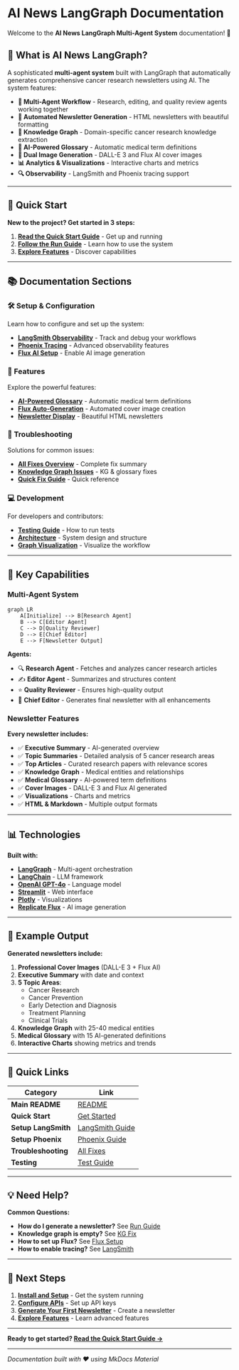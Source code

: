 # AI News LangGraph Documentation

Welcome to the **AI News LangGraph Multi-Agent System** documentation! 🔬

## 🎯 What is AI News LangGraph?

A sophisticated **multi-agent system** built with LangGraph that automatically generates comprehensive cancer research newsletters using AI. The system features:

- **🤖 Multi-Agent Workflow** - Research, editing, and quality review agents working together
- **📰 Automated Newsletter Generation** - HTML newsletters with beautiful formatting
- **🧠 Knowledge Graph** - Domain-specific cancer research knowledge extraction
- **📖 AI-Powered Glossary** - Automatic medical term definitions
- **🎨 Dual Image Generation** - DALL-E 3 and Flux AI cover images
- **📊 Analytics & Visualizations** - Interactive charts and metrics
- **🔍 Observability** - LangSmith and Phoenix tracing support

---

## 🚀 Quick Start

**New to the project? Get started in 3 steps:**

1. **[Read the Quick Start Guide](QUICK_START.md)** - Get up and running
2. **[Follow the Run Guide](RUN_GUIDE.md)** - Learn how to use the system
3. **[Explore Features](features/AI_GLOSSARY_ENHANCEMENT.md)** - Discover capabilities

---

## 📚 Documentation Sections

### 🛠️ Setup & Configuration

Learn how to configure and set up the system:

- **[LangSmith Observability](setup/LANGSMITH_QUICK_START.md)** - Track and debug your workflows
- **[Phoenix Tracing](setup/PHOENIX_OBSERVABILITY.md)** - Advanced observability features
- **[Flux AI Setup](setup/QUICK_FLUX_SETUP.md)** - Enable AI image generation

### 🎨 Features

Explore the powerful features:

- **[AI-Powered Glossary](features/AI_GLOSSARY_ENHANCEMENT.md)** - Automatic medical term definitions
- **[Flux Auto-Generation](features/FLUX_AUTO_GENERATION.md)** - Automated cover image creation
- **[Newsletter Display](features/NEWSLETTER_DISPLAY_COMPLETE.md)** - Beautiful HTML newsletters

### 🔧 Troubleshooting

Solutions for common issues:

- **[All Fixes Overview](troubleshooting/ALL_ERRORS_FIXED_TODAY.md)** - Complete fix summary
- **[Knowledge Graph Issues](troubleshooting/README_KG_GLOSSARY_FIX.md)** - KG & glossary fixes
- **[Quick Fix Guide](troubleshooting/QUICK_FIX_GUIDE.md)** - Quick reference

### 💻 Development

For developers and contributors:

- **[Testing Guide](TESTING_GUIDE.md)** - How to run tests
- **[Architecture](ARCHITECTURE.md)** - System design and structure
- **[Graph Visualization](GRAPH_VISUALIZATION.md)** - Visualize the workflow

---

## 🎯 Key Capabilities

### Multi-Agent System

```mermaid
graph LR
    A[Initialize] --> B[Research Agent]
    B --> C[Editor Agent]
    C --> D[Quality Reviewer]
    D --> E[Chief Editor]
    E --> F[Newsletter Output]
```

**Agents:**
- 🔍 **Research Agent** - Fetches and analyzes cancer research articles
- ✍️ **Editor Agent** - Summarizes and structures content
- ⭐ **Quality Reviewer** - Ensures high-quality output
- 📝 **Chief Editor** - Generates final newsletter with all enhancements

### Newsletter Features

**Every newsletter includes:**

- ✅ **Executive Summary** - AI-generated overview
- ✅ **Topic Summaries** - Detailed analysis of 5 cancer research areas
- ✅ **Top Articles** - Curated research papers with relevance scores
- ✅ **Knowledge Graph** - Medical entities and relationships
- ✅ **Medical Glossary** - AI-powered term definitions
- ✅ **Cover Images** - DALL-E 3 and Flux AI generated
- ✅ **Visualizations** - Charts and metrics
- ✅ **HTML & Markdown** - Multiple output formats

---

## 📊 Technologies

**Built with:**

- **[LangGraph](https://github.com/langchain-ai/langgraph)** - Multi-agent orchestration
- **[LangChain](https://python.langchain.com/)** - LLM framework
- **[OpenAI GPT-4o](https://openai.com/)** - Language model
- **[Streamlit](https://streamlit.io/)** - Web interface
- **[Plotly](https://plotly.com/)** - Visualizations
- **[Replicate Flux](https://replicate.com/)** - AI image generation

---

## 🎨 Example Output

**Generated newsletters include:**

1. **Professional Cover Images** (DALL-E 3 + Flux AI)
2. **Executive Summary** with date and context
3. **5 Topic Areas**:
   - Cancer Research
   - Cancer Prevention
   - Early Detection and Diagnosis
   - Treatment Planning
   - Clinical Trials
4. **Knowledge Graph** with 25-40 medical entities
5. **Medical Glossary** with 15 AI-generated definitions
6. **Interactive Charts** showing metrics and trends

---

## 🔗 Quick Links

| Category | Link |
|----------|------|
| **Main README** | [README](../README.md) |
| **Quick Start** | [Get Started](QUICK_START.md) |
| **Setup LangSmith** | [LangSmith Guide](setup/LANGSMITH_QUICK_START.md) |
| **Setup Phoenix** | [Phoenix Guide](setup/PHOENIX_OBSERVABILITY.md) |
| **Troubleshooting** | [All Fixes](troubleshooting/ALL_ERRORS_FIXED_TODAY.md) |
| **Testing** | [Test Guide](TESTING_GUIDE.md) |

---

## 💡 Need Help?

**Common Questions:**

- **How do I generate a newsletter?** See [Run Guide](RUN_GUIDE.md)
- **Knowledge graph is empty?** See [KG Fix](troubleshooting/README_KG_GLOSSARY_FIX.md)
- **How to set up Flux?** See [Flux Setup](setup/QUICK_FLUX_SETUP.md)
- **How to enable tracing?** See [LangSmith](setup/LANGSMITH_QUICK_START.md)

---

## 🎯 Next Steps

1. **[Install and Setup](QUICK_START.md)** - Get the system running
2. **[Configure APIs](setup/LANGSMITH_QUICK_START.md)** - Set up API keys
3. **[Generate Your First Newsletter](RUN_GUIDE.md)** - Create a newsletter
4. **[Explore Features](features/AI_GLOSSARY_ENHANCEMENT.md)** - Learn advanced features

---

**Ready to get started? [Read the Quick Start Guide →](QUICK_START.md)**

---

*Documentation built with ❤️ using MkDocs Material*
